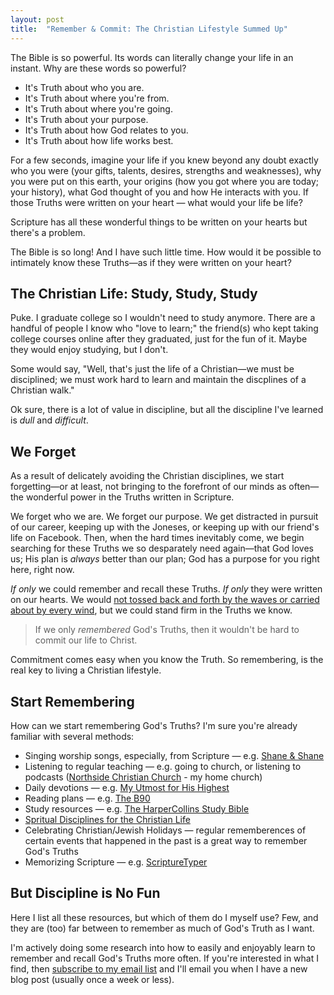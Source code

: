 ```yaml
---
layout: post
title:  "Remember & Commit: The Christian Lifestyle Summed Up"
---
```


The Bible is so powerful. Its words can literally change your life in an instant. Why are these words so powerful?

- It's Truth about who you are.
- It's Truth about where you're from.
- It's Truth about where you're going.
- It's Truth about your purpose.
- It's Truth about how God relates to you.
- It's Truth about how life works best.

For a few seconds, imagine your life if you knew beyond any doubt exactly who you were (your gifts, talents, desires, strengths and weaknesses), why you were put on this earth, your origins (how you got where you are today; your history), what God thought of you and how He interacts with you. If those Truths were written on your heart — what would your life be life?

Scripture has all these wonderful things to be written on your hearts but there's a problem.

The Bible is so long! And I have such little time. How would it be possible to intimately know these Truths—as if they were written on your heart?

## The Christian Life: Study, Study, Study

Puke. I graduate college so I wouldn't need to study anymore. There are a handful of people I know who "love to learn;" the friend(s) who kept taking college courses online after they graduated, just for the fun of it. Maybe they would enjoy studying, but I don't.

Some would say, "Well, that's just the life of a Christian—we must be disciplined; we must work hard to learn and maintain the discplines of a Christian walk."

Ok sure, there is a lot of value in discipline, but all the discipline I've learned is _dull_ and _difficult_.

## We Forget

As a result of delicately avoiding the Christian disciplines, we start forgetting—or at least, not bringing to the forefront of our minds as often—the wonderful power in the Truths written in Scripture.

We forget who we are. We forget our purpose. We get distracted in pursuit of our career, keeping up with the Joneses, or keeping up with our friend's life on Facebook. Then, when the hard times inevitably come, we begin searching for these Truths we so desparately need again—that God loves us; His plan is _always_ better than our plan; God has a purpose for you right here, right now.

_If only_ we could remember and recall these Truths. _If only_ they were written on our hearts. We would [not tossed back and forth by the waves or carried about by every wind](http://bibleread.in/?psg=ephesians+4:14), but we could stand firm in the Truths we know.

> If we only _remembered_ God's Truths, then it wouldn't be hard to commit our life to Christ.

Commitment comes easy when you know the Truth. So remembering, is the real key to living a Christian lifestyle.

## Start Remembering

How can we start remembering God's Truths? I'm sure you're already familiar with several methods:

- Singing worship songs, especially, from Scripture — e.g. [Shane &amp; Shane](http://shaneandshane.com/)
- Listening to regular teaching — e.g. going to church, or listening to podcasts ([Northside Christian Church](http://northsideccpodcast.podbean.com/) - my home church)
- Daily devotions — e.g. [My Utmost for His Highest](http://www.amazon.com/Utmost-His-Highest-Updated-Edition-ebook/dp/B0049U4WA6)
- Reading plans — e.g. [The B90](http://scriptureawakening.com/b90/)
- Study resources — e.g. [The HarperCollins Study Bible](http://www.amazon.com/HarperCollins-Study-Bible-Student-Edition/dp/0060786841/ref=sr_1_1?ie=UTF8&qid=1405966290&sr=8-1&keywords=harpercollins+study+bible)
- [Spritual Disciplines for the Christian Life](http://www.amazon.com/Spiritual-Disciplines-Christian-Pilgrimage-Growth/dp/1576830276/ref=sr_1_1?ie=UTF8&qid=1405966731&sr=8-1&keywords=the+spiritual+disciplines)
- Celebrating Christian/Jewish Holidays — regular rememberences of certain events that happened in the past is a great way to remember God's Truths
- Memorizing Scripture — e.g. [ScriptureTyper](http://scripturetyper.com/)


## But Discipline is No Fun

Here I list all these resources, but which of them do I myself use? Few, and they are (too) far between to remember as much of God's Truth as I want.

I'm actively doing some research into how to easily and enjoyably learn to remember and recall God's Truths more often. If you're interested in what I find, then [subscribe to my email list](http://eepurl.com/ZqIeT) and I'll email you when I have a new blog post (usually once a week or less).
